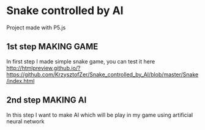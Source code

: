 # Snake controlled by AI
Project made with P5.js
## 1st step MAKING GAME
In first step I made simple snake game, you can test it here http://htmlpreview.github.io/?https://github.com/KrzysztofZer/Snake_controlled_by_AI/blob/master/Snake/index.html
## 2nd step MAKING AI
In this step I want to make AI which will be play in my game using artificial neural network

